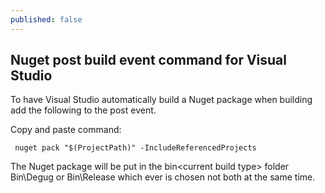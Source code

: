 ```yaml
---
published: false
---
```


## Nuget post build event command for Visual Studio

To have Visual Studio automatically build a Nuget package when building add the following to the post event.

Copy and paste command:
     
     nuget pack "$(ProjectPath)" -IncludeReferencedProjects
     
     
The Nuget package will be put in the bin\<current build type> folder 
Bin\Degug or Bin\Release which ever is chosen not both at the same time.

